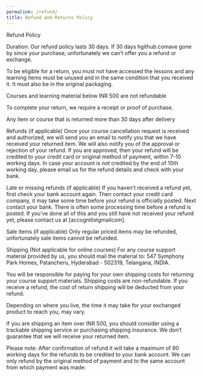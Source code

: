 ```yaml
---
permalink: /refund/
title: Refund and Returns Policy
---
```


Refund Policy


Duration: Our refund policy lasts 30 days. If 30 days hgithub.comave gone by since your purchase, unfortunately we can’t offer you a refund or exchange.

To be eligible for a return, you must not have accessed the lessons and any learning items must be unused and in the same condition that you received it. It must also be in the original packaging.

Courses and learning material below INR 500 are not refundable

To complete your return, we require a receipt or proof of purchase.

Any item or course that is returned more than 30 days after delivery

Refunds (if applicable)
Once your course cancellation request is received and authorized, we will send you an email to notify you that we have received your returned item. We will also notify you of the approval or rejection of your refund.
If you are approved, then your refund will be credited to your credit card or original method of payment, within 7-10 working days. In case your account is not credited by the end of 10th working day, please email us for the refund details and check with your bank.

Late or missing refunds (if applicable)
If you haven’t received a refund yet, first check your bank account again.
Then contact your credit card company, it may take some time before your refund is officially posted.
Next contact your bank. There is often some processing time before a refund is posted.
If you’ve done all of this and you still have not received your refund yet, please contact us at [ac<dot>cognitist<at>gmail<dot>com].

Sale items (if applicable)
Only regular priced items may be refunded, unfortunately sale items cannot be refunded.


Shipping (Not applicable for online courses)
For any course support material provided by us, you should mail the material to: 547 Symphony Park Homes, Patancheru, Hyderabad - 502319, Telangana, INDIA.

You will be responsible for paying for your own shipping costs for returning your course support materials. Shipping costs are non-refundable. If you receive a refund, the cost of return shipping will be deducted from your refund.

Depending on where you live, the time it may take for your exchanged product to reach you, may vary.

If you are shipping an item over INR 500, you should consider using a trackable shipping service or purchasing shipping insurance. We don’t guarantee that we will receive your returned item.

Please note: After confirmation of refund it will take a maximum of 90 working days for the refunds to be credited to your bank account. We can only refund by the original method of payment and to the same account from which payment was made.


